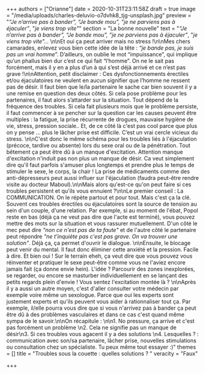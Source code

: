 +++
authors = ["Orianne"]
date = 2020-10-31T23:11:58Z
draft = true
image = "/media/uploads/charles-deluvio-o7dvhk8_tjg-unsplash.jpg"
preview = "_“Je n’arrive pas à bander”, “Je bande mou”, ”je ne parviens pas à éjaculer”_, \"_je viens trop vite\"_"
section = "La bonne nouvelle"
text = "_“Je n’arrive pas à bander”, “Je bande mou”, ”je ne parviens pas à éjaculer”_, \"_je viens trop vite\"..._ \n\nEt oui ça peut arriver mais no stress !\n\nMes chers camarades, enlevez vous bien cette idée de la tête : _“je bande pas, je suis pas un vrai homme_”. D’ailleurs, on oublie le mot “impuissance”, qui implique qu’un phallus bien dur c’est ce qui fait “l’homme”. On ne le sait pas forcément, mais il y en a plus d’un à qui s’est déjà arrivé et ce n’est pas grave !\n\nAttention, petit disclaimer : Ces dysfonctionnements érectiles et/ou éjaculatoires ne veulent en aucun signifier que l’homme ne ressent pas de désir. Il faut bien que le/la partenaire le sache car bien souvent il y a une remise en question des deux côtés. Si cela pose problème pour les partenaires, il faut alors s’attarder sur la situation. Tout dépend de la fréquence des troubles. Si cela fait plusieurs mois que le problème persiste, il faut commencer à se pencher sur la question car les causes peuvent être multiples : la fatigue, la prise récurrente de drogues, mauvaise hygiène de vie, stress, pression sociale.. Et, de ce côté là c'est pas cool parce que plus on y pense ... plus le lâcher prise est difficile. C’est un vrai cercle vicieux du stress. \n\nC'est donc le même schéma pour les troubles liés à l'éjaculation (précoce, tardive ou absente) lors du sexe oral ou de la pénétration. Tout bêtement ça peut être dû à un manque d'excitation. Attention manque d'excitation n'induit pas non plus un manque de désir. Ca  veut simplement dire qu'il faut parfois s'amuser plus longtemps et prendre plus le temps de stimuler le sexe, le corps, la chair ! La prise de médicaments comme des anti-dépresseurs peut aussi influer sur l'éjaculation (faudra peut-être rendre visite au docteur Maboul).\n\nMais alors qu'est-ce qu'on peut faire si ces troubles persistent et qu'ils vous ennuient ?\n\nLe premier conseil : La COMMUNICATION. On le répète partout et pour tout. Mais c'est ça la clé. Souvent ces troubles érectiles ou éjaculatoires sont la source de tension au sein d'un couple, d'une relation. Par exemple, si au moment de l'ébat, Popol reste en bas (déjà ça ne veut pas dire que l'acte est terminé), vous pouvez mettre des mots sur la situation et vous rassurer mutuellement. D'un côté le mec peut dire _\"non ce n'est pas de ta faute\"_ et de l'autre côté le partenaire peut répondre _\"ne t'inquiète pas c'est pas grave. On va trouver une solution\"_. Déjà ça, ça permet d'ouvrir le dialogue. \n\nEnsuite, le blocage peut venir du mental. Il faut donc éliminer cette anxiété et la pression. Facile à dire. Et bien oui ! Sur le terrain eheh, ça veut dire que vous pouvez vous réinventer et pratiquer le sexe peut-être comme vous ne l'aviez encore jamais fait (ça donne envie hein). L'idée ? Parcourir des zones inexplorées, se regarder, ou encore se masturber individuellement en se lançant des petits regards plein d'envie !  Vous sentez l'excitation montée là ? \n\nAprès il y a aussi un autre moyen, c'est d'aller consulter votre médecin par exemple voire même un sexologue. Parce que oui les experts sont  justement experts et qu'ils peuvent vous aider à rationnaliser tout ça. Par exemple, il/elle pourra vous dire que si vous n'arrivez pas à bander ça peut être dû à des problèmes vasculaires et dans ce cas c'est quand même sympa de le savoir.\n\nOn récapitule : \n\n1. No pressure, ça arrive et c'est pas forcément un problème \n2. Cela ne signifie pas un manque de désir\n3. Si ces troubles vous agacent il y a des solutions \n4. Lesquelles ? :  communication avec son/sa partenaire, lâcher prise, nouvelles stimulations ou  consultation chez un spécialiste. Tu peux même tout essayer :)"
themes = []
title = "Troubles sous la couette : quelles solutions ? "
veracity = "Faux"

+++
